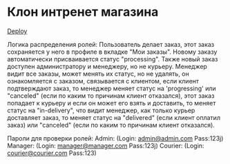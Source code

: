 # Клон интренет магазина
[Deploy](https://rs-clone-createx.netlify.app/) 

Логика распределения ролей:
Пользователь делает заказ, этот заказ сохраняется у него в профиле в вкладке "Мои заказы". Новому заказу автоматически присваивается статус "processing". Также новый заказ доступен администратору и менеджеру, но не курьеру. Менеджер видит все заказы, может менять их статус, но не удалять, он ознакомляется с заказом, связывается с клиентом, если клиент подтверждают заказ, то менеджер меняет статус на 'progressing' или "canceled" (если по каким то причинам клиент отказался), этот заказ попадает к курьеру и если он может его взять и доставить, то меняет статус на "in-delivery", что видит менеджер, как только курьер доставляет заказ, то меняет статус на "delivered" (если клиент оплатил заказ) или "canceled" (если по каким то причинам клиент отказался).

Пароли для проверки ролей:
Admin: (Login: admin@admin.com Pass:123j)
Manager: (Login: manager@manager.com Pass:123j)
Courier: (Login: courier@courier.com Pass:123)